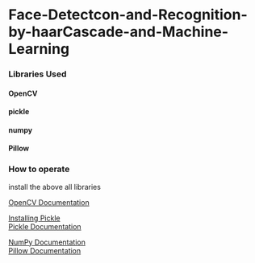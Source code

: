 # Face-Detectcon-and-Recognition-by-haarCascade-and-Machine-Learning
### Libraries Used
#### OpenCV
#### pickle
#### numpy
#### Pillow 

### How to operate
install the above all libraries <br/>

[OpenCV Documentation](https://pypi.org/project/opencv-python/)<br/>

[Installing Pickle](https://pypi.org/project/pickle-mixin/)<br/>
[Pickle Documentation](https://www.datacamp.com/community/tutorials/pickle-python-tutorial?utm_source=adwords_ppc&utm_campaignid=1455363063&utm_adgroupid=65083631748&utm_device=c&utm_keyword=&utm_matchtype=b&utm_network=g&utm_adpostion=&utm_creative=278443377092&utm_targetid=aud-392016246653:dsa-429603003980&utm_loc_interest_ms=&utm_loc_physical_ms=1011084&gclid=CjwKCAjwkoz7BRBPEiwAeKw3q870-ac9WfuD022frISolC0JV9kImmisEK3ibvUvh7us6J_BME69PhoC4xIQAvD_BwE)<br/>

[NumPy Documentation](https://numpy.org/doc/)<br/>
[Pillow Documentation](https://pillow.readthedocs.io/en/stable/)<br/>
